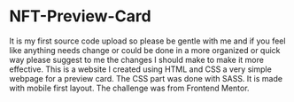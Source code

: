 # NFT-Preview-Card
It is my first source code upload so please be gentle with me and if you feel like anything needs change or could be done in a more organized or quick way please suggest to me the changes I should make to make it more effective. 
This is a website I created using HTML and CSS a very simple webpage for a preview card. The CSS part was done with SASS. 
It is made with mobile first layout.
The challenge was from Frontend Mentor. 
